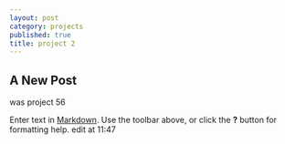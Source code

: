 ```yaml
---
layout: post
category: projects
published: true
title: project 2
---
```

## A New Post

was project 56

Enter text in [Markdown](http://daringfireball.net/projects/markdown/). Use the toolbar above, or click the **?** button for formatting help. edit at 11:47

